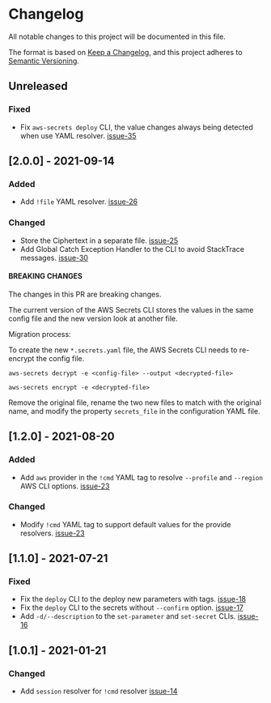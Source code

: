 # Changelog

All notable changes to this project will be documented in this file.

The format is based on [Keep a Changelog](https://keepachangelog.com/en/1.0.0/),
and this project adheres to [Semantic Versioning](https://semver.org/spec/v2.0.0.html).

## Unreleased

### Fixed

- Fix `aws-secrets deploy` CLI, the value changes always being detected when use YAML resolver. [issue-35](https://github.com/lucasvieirasilva/aws-ssm-secrets-cli/issues/35)

## [2.0.0] - 2021-09-14

### Added

- Add `!file` YAML resolver. [issue-26](https://github.com/lucasvieirasilva/aws-ssm-secrets-cli/issues/26)

### Changed

- Store the Ciphertext in a separate file. [issue-25](https://github.com/lucasvieirasilva/aws-ssm-secrets-cli/issues/25)
- Add Global Catch Exception Handler to the CLI to avoid StackTrace messages. [issue-30](https://github.com/lucasvieirasilva/aws-ssm-secrets-cli/issues/30)

#### BREAKING CHANGES

The changes in this PR are breaking changes.

The current version of the AWS Secrets CLI stores the values in the same config file and the new version look at another file.

Migration process:

To create the new `*.secrets.yaml` file, the AWS Secrets CLI needs to re-encrypt the config file.

```shell
aws-secrets decrypt -e <config-file> --output <decrypted-file>
```

```shell
aws-secrets encrypt -e <decrypted-file>
```

Remove the original file, rename the two new files to match with the original name, and modify the property `secrets_file` in the configuration YAML file.

## [1.2.0] - 2021-08-20

### Added

- Add `aws` provider in the `!cmd` YAML tag to resolve `--profile` and `--region` AWS CLI options. [issue-23](https://github.com/lucasvieirasilva/aws-ssm-secrets-cli/issues/23)

### Changed

- Modify `!cmd` YAML tag to support default values for the provide resolvers. [issue-23](https://github.com/lucasvieirasilva/aws-ssm-secrets-cli/issues/23)

## [1.1.0] - 2021-07-21

### Fixed

- Fix the `deploy` CLI to the deploy new parameters with tags. [issue-18](https://github.com/lucasvieirasilva/aws-ssm-secrets-cli/issues/18)
- Fix the `deploy` CLI to the secrets without `--confirm` option. [issue-17](https://github.com/lucasvieirasilva/aws-ssm-secrets-cli/issues/17)
- Add `-d/--description` to the `set-parameter` and `set-secret` CLIs. [issue-16](https://github.com/lucasvieirasilva/aws-ssm-secrets-cli/issues/16)

## [1.0.1] - 2021-01-21

### Changed

- Add `session` resolver for `!cmd` resolver [issue-14](https://github.com/lucasvieirasilva/aws-ssm-secrets-cli/issues/14)
